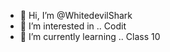- 👋 Hi, I’m @WhitedevilShark
- 👀 I’m interested in .. Codit
- 🌱 I’m currently learning ..
Class 10

<!---
WhitedevilShark By Aashu prajapati
